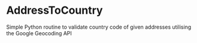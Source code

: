 # AddressToCountry
Simple Python routine to validate country code of given addresses utilising the Google Geocoding API
